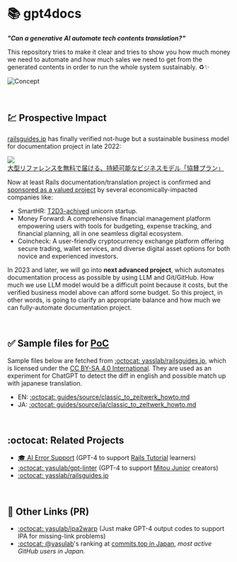 # :books: gpt4docs
_**"Can a generative AI automate tech contents translation?"**_

This repository tries to make it clear and tries to show you how much money we need to automate and how much sales we need to get from the generated contents in order to run the whole system sustainably. ♻️✨

![Concept](https://user-images.githubusercontent.com/155807/229406231-775fb259-7418-451f-b679-bacd96c36534.png)


<br>

## :chart: Prospective Impact
[railsguides.jp](https://railsguides.jp/) has finally verified not-huge but a sustainable business model for documentation project in late 2022:

[![大型リファレンスを無料で届ける、持続可能なビジネスモデル「協賛プラン」](https://i.gyazo.com/6f35dcb59a954797d6d4e01dfa58ec99.png)](https://speakerdeck.com/yasslab/railsguides-jp-sponsors)

Now at least Rails documentation/translation project is confirmed and [sponsored as a valued project](https://railsguides.jp/sponsors#examples) by several economically-impacted companies like:

- SmartHR: [T2D3-achived](https://www.businessinsider.jp/post-266878) unicorn startup.
- Money Forward: A comprehensive financial management platform empowering users with tools for budgeting, expense tracking, and financial planning, all in one seamless digital ecosystem.
- Coincheck: A user-friendly cryptocurrency exchange platform offering secure trading, wallet services, and diverse digital asset options for both novice and experienced investors.

In 2023 and later, we will go into **next advanced project**, which automates documentation process as possible by using LLM and Git/GitHub. How much we use LLM model would be a difficult point because it costs, but the verified business model above can afford some budget. So this project, in other words, is going to clarify an appropriate balance and how much we can fully-automate documentation project.

<br>

## :white_check_mark: Sample files for [PoC](https://en.wikipedia.org/wiki/Proof_of_concept)

Sample files below are fetched from [:octocat: yasslab/railsguides.jp](https://github.com/yasslab/railsguides.jp), which is licensed under the [CC BY-SA 4.0 International](https://github.com/yasslab/railsguides.jp#%E3%83%A9%E3%82%A4%E3%82%BB%E3%83%B3%E3%82%B9). They are used as an experiment for ChatGPT to detect the diff in english and possible match up with japanese translation.

- EN: [:octocat: guides/source/classic_to_zeitwerk_howto.md](https://github.com/yasulab/gpt4docs/blob/main/guides/source/classic_to_zeitwerk_howto.md)
- JA: [:octocat: guides/source/ja/classic_to_zeitwerk_howto.md](https://github.com/yasulab/gpt4docs/blob/main/guides/source/ja/classic_to_zeitwerk_howto.md)

<br>

## :octocat: Related Projects
- [:mortar_board: AI Error Support](https://twitter.com/RailsTutorialJP/status/1638753466222010370) (GPT-4 to support [Rails Tutorial](https://railstutorial.jp/) learners)
- [:octocat: yasulab/gpt-linter](https://github.com/yasulab/gpt-linter) (GPT-4 to support [Mitou Junior](https://github.com/mitou/jr.mitou.org) creators)
- [:octocat: yasslab/railsguides.jp](https://github.com/yasslab/railsguides.jp)

<br>

## :wrench: Other Links (PR)
- [:octocat: yasulab/ipa2warp](https://github.com/yasulab/ipa2warp) (Just make GPT-4 output codes to support IPA for missing-link problems)
- [:octocat: @yasulab](https://github.com/yasulab)'s ranking at [commits.top in Japan](https://commits.top/japan.html#:~:text=yasulab), *most active GitHub users in Japan.*
